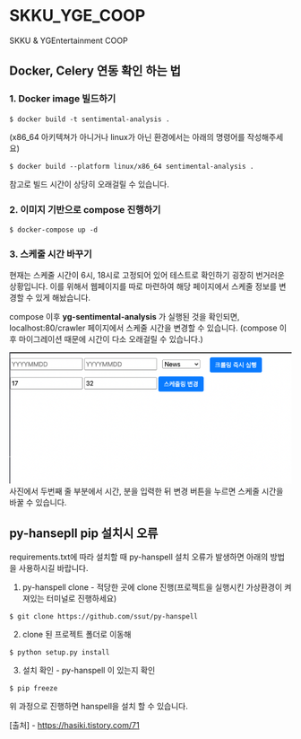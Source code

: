 # SKKU_YGE_COOP
SKKU &amp; YGEntertainment COOP



## Docker, Celery 연동 확인 하는 법

### 1. Docker image 빌드하기
```
$ docker build -t sentimental-analysis .
```

(x86_64 아키텍쳐가 아니거나 linux가 아닌 환경에서는 아래의 명령어를 작성해주세요)
```
$ docker build --platform linux/x86_64 sentimental-analysis .
```
참고로 빌드 시간이 상당히 오래걸릴 수 있습니다.

### 2. 이미지 기반으로 compose 진행하기
```
$ docker-compose up -d
```

### 3. 스케줄 시간 바꾸기
현재는 스케줄 시간이 6시, 18시로 고정되어 있어 테스트로 확인하기 굉장히 번거러운 상황입니다.
이를 위해서 웹페이지를 따로 마련하여 해당 페이지에서 스케줄 정보를 변경할 수 있게 해놨습니다.

compose 이후  **yg-sentimental-analysis** 가 실행된 것을 확인되면, localhost:80/crawler 페이지에서 스케줄 시간을 변경할 수 있습니다. (compose 이후 마이그레이션 때문에 시간이 다소 오래걸릴 수 있습니다.)

![img.png](img.png)
사진에서 두번째 줄 부분에서 시간, 분을 입력한 뒤 변경 버튼을 누르면 스케줄 시간을 바꿀 수 있습니다.


## py-hansepll pip 설치시 오류

requirements.txt에 따라 설치할 때 py-hanspell 설치 오류가 발생하면 아래의 방법을 사용하시길 바랍니다.

1. py-hanspell clone - 적당한 곳에 clone 진행(프로젝트을 실행시킨 가상환경이 켜져있는 터미널로 진행하세요)


```
$ git clone https://github.com/ssut/py-hanspell
```

2. clone 된 프로젝트 폴더로 이동해 

```
$ python setup.py install
```

3. 설치 확인 - py-hanspell 이 있는지 확인
```
$ pip freeze
```


위 과정으로 진행하면 hanspell을 설치 할 수 있습니다.

[출처] - https://hasiki.tistory.com/71


